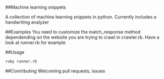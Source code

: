 ##Machine learning snippets

A collection of machine learning snippets in python. Currently includes a handwriting analyzer

##Examples
You need to customize the match_response method dependending on the website you are trying to crawl in crawler.rb. Have a look at runner.rb for example

##Usage
```bash
ruby runner.rb
```

##Contributing
Welcoming pull requests, issues